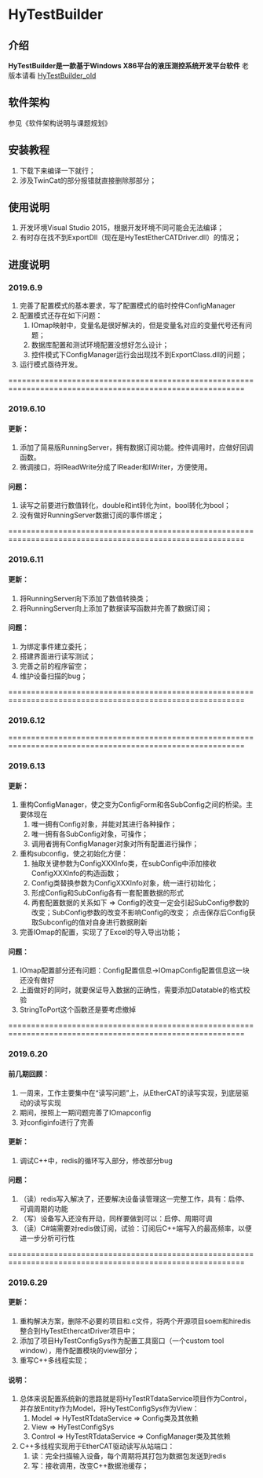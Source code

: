 # HyTestBuilder

## 介绍
**HyTestBuilder是一款基于Windows X86平台的液压测控系统开发平台软件**
老版本请看 [HyTestBuilder_old](https://github.com/LiuYuxin1002/HyTestBuilder_old)

## 软件架构
参见《软件架构说明与课题规划》


## 安装教程

1. 下载下来编译一下就行；
2. 涉及TwinCat的部分报错就直接删除那部分；

## 使用说明

1. 开发环境Visual Studio 2015，根据开发环境不同可能会无法编译；
2. 有时存在找不到ExportDll（现在是HyTestEtherCATDriver.dll）的情况；

## 进度说明

### 2019.6.9 
1. 完善了配置模式的基本要求，写了配置模式的临时控件ConfigManager
2. 配置模式还存在如下问题：
	1) IOmap映射中，变量名是很好解决的，但是变量名对应的变量代号还有问题；
	2) 数据库配置和测试环境配置没想好怎么设计；
	3) 控件模式下ConfigManager运行会出现找不到ExportClass.dll的问题；
3. 运行模式亟待开发。

==========================================================================================================
### 2019.6.10 
#### 更新： 
1. 添加了简易版RunningServer，拥有数据订阅功能。控件调用时，应做好回调函数。
2. 微调接口，将IReadWrite分成了IReader和IWriter，方便使用。
#### 问题： 
1. 读写之前要进行数值转化，double和int转化为int，bool转化为bool；
2. 没有做好RunningServer数据订阅的事件绑定；

==========================================================================================================
### 2019.6.11
#### 更新： 
1. 将RunningServer向下添加了数值转换类；
2. 将RunningServer向上添加了数据读写函数并完善了数据订阅；
#### 问题： 
1. 为绑定事件建立委托；
2. 搭建界面进行读写测试；
3. 完善之前的程序留空；
4. 维护设备扫描的bug；

==========================================================================================================
### 2019.6.12

==========================================================================================================
### 2019.6.13
#### 更新：
1. 重构ConfigManager，使之变为ConfigForm和各SubConfig之间的桥梁。主要体现在
	1. 唯一拥有Config对象，并能对其进行各种操作；
	2. 唯一拥有各SubConfig对象，可操作；
	3. 调用者拥有ConfigManager对象对所有配置进行操作；
2. 重构subconfig，使之初始化方便：
	1. 抽取关键参数为ConfigXXXInfo类，在subConfig中添加接收ConfigXXXInfo的构造函数；
	2. Config类替换参数为ConfigXXXInfo对象，统一进行初始化；
	3. 形成Config和SubConfig各有一套配置数据的形式
	4. 两套配置数据的关系如下 => Config的改变一定会引起SubConfig参数的改变；SubConfig参数的改变不影响Config的改变；
	点击保存后Config获取Subconfig的值对自身进行数据刷新
3. 完善IOmap的配置，实现了了Excel的导入导出功能；
#### 问题： 
1. IOmap配置部分还有问题：Config配置信息->IOmapConfig配置信息这一块还没有做好
2. 上面做好的同时，就要保证导入数据的正确性，需要添加Datatable的格式校验
3. StringToPort这个函数还是要考虑撤掉

==========================================================================================================
### 2019.6.20
#### 前几期回顾： 
1. 一周来，工作主要集中在“读写问题”上，从EtherCAT的读写实现，到底层驱动的读写实现
2. 期间，按照上一期问题完善了IOmapconfig
3. 对configinfo进行了完善

#### 更新： 
1. 调试C++中，redis的循环写入部分，修改部分bug

#### 问题：
1. （读）redis写入解决了，还要解决设备读管理这一完整工作，具有：启停、可调周期的功能
2. （写）设备写入还没有开动，同样要做到可以：启停、周期可调
3. （读）C#端需要对redis做订阅，试验：订阅后C++端写入的最高频率，以便进一步分析可行性

==========================================================================================================
### 2019.6.29
#### 更新：
1. 重构解决方案，删除不必要的项目和.c文件，将两个开源项目soem和hiredis整合到HyTestEthercatDriver项目中；
2. 添加了项目HyTestConfigSys作为配置工具窗口（一个custom tool window），用作配置模块的view部分；
3. 重写C++多线程实现；

#### 说明：
1. 总体来说配置系统新的思路就是将HyTestRTdataService项目作为Control，并存放Entity作为Model，将HyTestConfigSys作为View：
	1. Model   => HyTestRTdataService => Config类及其依赖
	2. View    => HyTestConfigSys
	3. Control => HyTestRTdataService => ConfigManager类及其依赖
2. C++多线程实现用于EtherCAT驱动读写从站端口：
	1. 读：完全扫描输入设备，每个周期将其打包为数据包发送到redis
	2. 写：接收调用，改变C++数据池缓存；